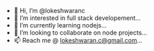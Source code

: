 - 👋 Hi, I’m @lokeshwaranc
- 👀 I’m interested in full stack developement...
- 🌱 I’m currently learning nodejs...
- 💞️ I’m looking to collaborate on node projects...
- 📫 Reach me @ lokeshwaran.c@gmail.com...

<!---
lokeshwaranc/lokeshwaranc is a ✨ special ✨ repository because its `README.md` (this file) appears on your GitHub profile.
You can click the Preview link to take a look at your changes.
--->
